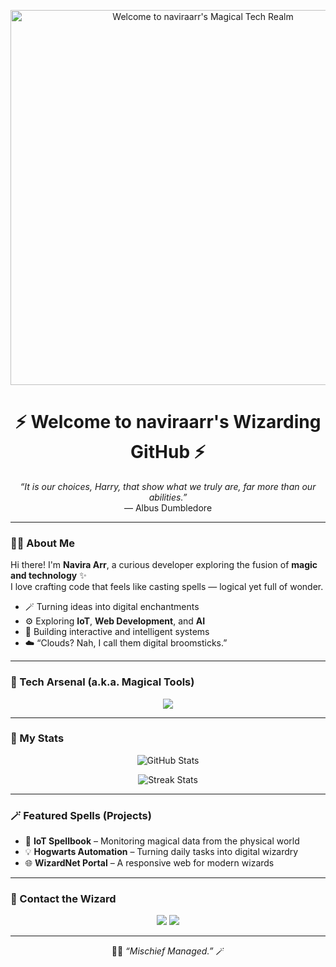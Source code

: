 <!-- ✨ Harry Potter x Tech Theme ✨ -->

<p align="center">
  <img src="https://i.imgur.com/0bXj2MZ.png" width="600" alt="Welcome to naviraarr's Magical Tech Realm"/>
</p>

<h1 align="center">⚡ Welcome to naviraarr's Wizarding GitHub ⚡</h1>

<p align="center">
  <em>“It is our choices, Harry, that show what we truly are, far more than our abilities.”</em><br>
  — Albus Dumbledore
</p>

---

### 🧙‍♂️ About Me
Hi there! I'm **Navira Arr**, a curious developer exploring the fusion of **magic and technology** ✨  
I love crafting code that feels like casting spells — logical yet full of wonder.

- 🪄 Turning ideas into digital enchantments  
- ⚙️ Exploring **IoT**, **Web Development**, and **AI**  
- 🔧 Building interactive and intelligent systems  
- ☁️ “Clouds? Nah, I call them digital broomsticks.”  

---

### 🧰 Tech Arsenal (a.k.a. Magical Tools)
<p align="center">
  <img src="https://skillicons.dev/icons?i=python,javascript,html,css,mysql,arduino" />
</p>

---

### 🔮 My Stats
<p align="center">
  <img src="https://github-readme-stats.vercel.app/api?username=naviraarr&show_icons=true&theme=tokyonight" alt="GitHub Stats" />
</p>

<p align="center">
  <img src="https://github-readme-streak-stats.herokuapp.com/?user=naviraarr&theme=tokyonight" alt="Streak Stats" />
</p>

---

### 🪄 Featured Spells (Projects)
- 🧩 **IoT Spellbook** – Monitoring magical data from the physical world  
- 💡 **Hogwarts Automation** – Turning daily tasks into digital wizardry  
- 🌐 **WizardNet Portal** – A responsive web for modern wizards  

---

### 💬 Contact the Wizard
<p align="center">
  <a href="mailto:naviraarr@example.com"><img src="https://img.shields.io/badge/Email-🪶_Owl_Post-blue?style=flat-square" /></a>
  <a href="https://www.linkedin.com/in/naviraarr/"><img src="https://img.shields.io/badge/LinkedIn-✨_Network-blueviolet?style=flat-square&logo=linkedin" /></a>
</p>

---

<p align="center">
  🧙‍♀️ <em>“Mischief Managed.”</em> 🪄
</p>
